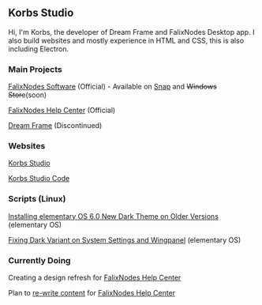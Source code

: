 ## Korbs Studio
Hi, I'm Korbs, the developer of Dream Frame and FalixNodes Desktop app. I also build websites and mostly experience in HTML and CSS, this is also including Electron.

### Main Projects
[FalixNodes Software](https://software.falixnodes.net) (Official) - Available on [Snap](https://snapcraft.io/falixnodes) and ~~Windows Store~~(soon)

[FalixNodes Help Center](https://help.falixnodes.net) (Official)

[Dream Frame](https://dreamframe.korbsstudio.com) (Discontinued)

### Websites
[Korbs Studio](https://KorbsStudio.com)

[Korbs Studio Code](https://code.korbsstudio.com/)

### Scripts (Linux)
[Installing elementary OS 6.0 New Dark Theme on Older Versions](https://github.com/KorbsStudio/elementary-OS-6.0-Theme-Installer) (elementary OS)

[Fixing Dark Variant on System Settings and Wingpanel](https://github.com/KorbsStudio/elementary-5.1.7-dark-mode-fix) (elementary OS)

### Currently Doing
Creating a design refresh for [FalixNodes Help Center](https://github.com/FalixNodes-Software/help-center/tree/refresh)

Plan to [re-write content](https://github.com/FalixNodes-Software/help-center/projects/1) for [FalixNodes Help Center](https://github.com/FalixNodes-Software/help-center/tree/refresh)
